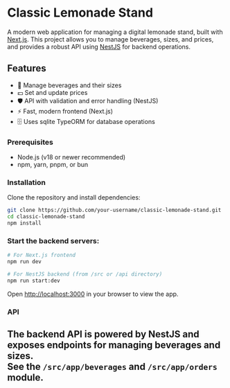 # Classic Lemonade Stand

A modern web application for managing a digital lemonade stand, built with [Next.js](https://nextjs.org). This project allows you to manage beverages, sizes, and prices, and provides a robust API using [NestJS](https://nestjs.com) for backend operations.

## Features

- 🍋 Manage beverages and their sizes
- 💵 Set and update prices
- 🛡️ API with validation and error handling (NestJS)
- ⚡ Fast, modern frontend (Next.js)
- 🗄️ Uses  sqlite TypeORM for database operations

### Prerequisites

- Node.js (v18 or newer recommended)
- npm, yarn, pnpm, or bun

### Installation

Clone the repository and install dependencies:

```bash
git clone https://github.com/your-username/classic-lemonade-stand.git
cd classic-lemonade-stand
npm install
```

### Start the backend servers:

```bash
# For Next.js frontend
npm run dev

# For NestJS backend (from /src or /api directory)
npm run start:dev
```

Open [http://localhost:3000](http://localhost:3000) in your browser to view the app.

### API

The backend API is powered by NestJS and exposes endpoints for managing beverages and sizes.  
See the `/src/app/beverages` and `/src/app/orders` module.
---
